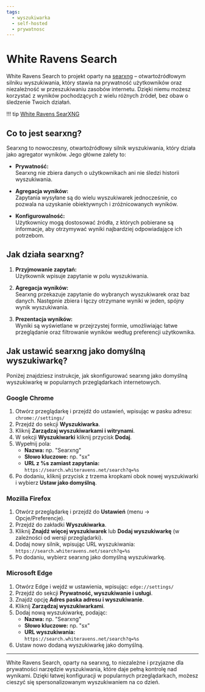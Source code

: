 ```yaml
---
tags:
  - wyszukiwarka
  - self-hosted
  - prywatnosc
---
```


# White Ravens Search

White Ravens Search to projekt oparty na [searxng](https://github.com/searxng/searxng) – otwartoźródłowym silniku wyszukiwania, który stawia na prywatność użytkowników oraz niezależność w przeszukiwaniu zasobów internetu. Dzięki niemu możesz korzystać z wyników pochodzących z wielu różnych źródeł, bez obaw o śledzenie Twoich działań.

!!! tip
    [White Ravens SearXNG](https://search.whiteravens.net/)

## Co to jest searxng?

Searxng to nowoczesny, otwartoźródłowy silnik wyszukiwania, który działa jako agregator wyników. Jego główne zalety to:

- **Prywatność:**  
  Searxng nie zbiera danych o użytkownikach ani nie śledzi historii wyszukiwania.
  
- **Agregacja wyników:**  
  Zapytania wysyłane są do wielu wyszukiwarek jednocześnie, co pozwala na uzyskanie obiektywnych i zróżnicowanych wyników.
  
- **Konfigurowalność:**  
  Użytkownicy mogą dostosować źródła, z których pobierane są informacje, aby otrzymywać wyniki najbardziej odpowiadające ich potrzebom.

## Jak działa searxng?

1. **Przyjmowanie zapytań:**  
   Użytkownik wpisuje zapytanie w polu wyszukiwania.
   
2. **Agregacja wyników:**  
   Searxng przekazuje zapytanie do wybranych wyszukiwarek oraz baz danych. Następnie zbiera i łączy otrzymane wyniki w jeden, spójny wynik wyszukiwania.
   
3. **Prezentacja wyników:**  
   Wyniki są wyświetlane w przejrzystej formie, umożliwiając łatwe przeglądanie oraz filtrowanie wyników według preferencji użytkownika.

## Jak ustawić searxng jako domyślną wyszukiwarkę?

Poniżej znajdziesz instrukcje, jak skonfigurować searxng jako domyślną wyszukiwarkę w popularnych przeglądarkach internetowych.

### Google Chrome

1. Otwórz przeglądarkę i przejdź do ustawień, wpisując w pasku adresu: `chrome://settings/`
2. Przejdź do sekcji **Wyszukiwarka**.
3. Kliknij **Zarządzaj wyszukiwarkami i witrynami**.
4. W sekcji **Wyszukiwarki** kliknij przycisk **Dodaj**.
5. Wypełnij pola:
   - **Nazwa:** np. "Searxng"
   - **Słowo kluczowe:** np. "sx"
   - **URL z %s zamiast zapytania:**  
     `https://search.whiteravens.net/search?q=%s`
6. Po dodaniu, kliknij przycisk z trzema kropkami obok nowej wyszukiwarki i wybierz **Ustaw jako domyślną**.

### Mozilla Firefox

1. Otwórz przeglądarkę i przejdź do **Ustawień** (menu → Opcje/Preferencje).
2. Przejdź do zakładki **Wyszukiwarka**.
3. Kliknij **Znajdź więcej wyszukiwarek** lub **Dodaj wyszukiwarkę** (w zależności od wersji przeglądarki).
4. Dodaj nowy silnik, wpisując URL wyszukiwania:
   `https://search.whiteravens.net/search?q=%s`
5. Po dodaniu, wybierz searxng jako domyślną wyszukiwarkę.

### Microsoft Edge

1. Otwórz Edge i wejdź w ustawienia, wpisując: `edge://settings/`
2. Przejdź do sekcji **Prywatność, wyszukiwanie i usługi**.
3. Znajdź opcję **Adres paska adresu i wyszukiwanie**.
4. Kliknij **Zarządzaj wyszukiwarkami**.
5. Dodaj nową wyszukiwarkę, podając:
   - **Nazwa:** np. "Searxng"
   - **Słowo kluczowe:** np. "sx"
   - **URL wyszukiwania:**  
     `https://search.whiteravens.net/search?q=%s`
6. Ustaw nowo dodaną wyszukiwarkę jako domyślną.

---

White Ravens Search, oparty na searxng, to niezależne i przyjazne dla prywatności narzędzie wyszukiwania, które daje pełną kontrolę nad wynikami. Dzięki łatwej konfiguracji w popularnych przeglądarkach, możesz cieszyć się spersonalizowanym wyszukiwaniem na co dzień.
